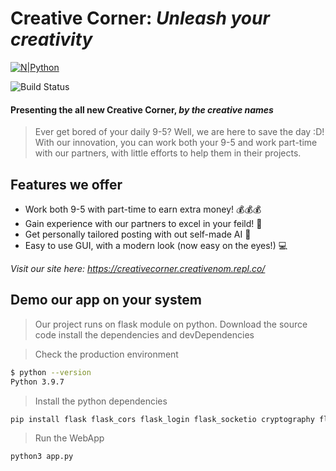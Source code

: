 # Creative Corner: _Unleash your creativity_

[![N|Python](https://www.python.org/static/community_logos/python-powered-w-200x80.png)](https://www.python.org/)

![Build Status](https://travis-ci.org/joemccann/dillinger.svg?branch=master)

#### Presenting the all new Creative Corner, _by the creative names_
> Ever get bored of your daily 9-5? Well, we are here to save the day :D! With our innovation, you can work both your 9-5 and work part-time with our partners, with little efforts to help them in their projects.

## Features we offer

- Work both 9-5 with part-time to earn extra money! 💰💰💰
- Gain experience with our partners to excel in your feild! 👷
- Get personally tailored posting with out self-made AI 🤖
- Easy to use GUI, with a modern look (now easy on the eyes!) 💻

_Visit our site here: https://creativecorner.creativenom.repl.co/_

## Demo our app on your system

> Our project runs on flask module on python. Download the source code install the dependencies and devDependencies

> Check the production environment
```sh
$ python --version
Python 3.9.7
```
> Install the python dependencies
```python
pip install flask flask_cors flask_login flask_socketio cryptography flask_sqlalchemy
```

> Run the WebApp

```python
python3 app.py
```
